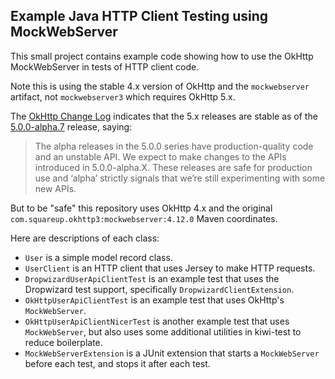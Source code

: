 ## Example Java HTTP Client Testing using MockWebServer

This small project contains example code showing how to use the OkHttp MockWebServer in tests of HTTP client code.

Note this is using the stable 4.x version of OkHttp and the `mockwebserver` artifact, not `mockwebserver3`
which requires OkHttp 5.x.

The [OkHttp Change Log](https://square.github.io/okhttp/changelogs/changelog/) indicates that the 5.x releases are
stable as of the [5.0.0-alpha.7]([url](https://square.github.io/okhttp/changelogs/changelog/#version-500-alpha7)) release, saying:

> The alpha releases in the 5.0.0 series have production-quality code and an unstable API.
> We expect to make changes to the APIs introduced in 5.0.0-alpha.X.
> These releases are safe for production use and ‘alpha’ strictly signals that we’re still experimenting with some new APIs. 

But to be "safe" this repository uses OkHttp 4.x and the original `com.squareup.okhttp3:mockwebserver:4.12.0` Maven coordinates.

Here are descriptions of each class:

* `User` is a simple model record class.
* `UserClient` is an HTTP client that uses Jersey to make HTTP requests.
* `DropwizardUserApiClientTest` is an example test that uses the Dropwizard test support, specifically
  `DropwizardClientExtension`.
* `OkHttpUserApiClientTest` is an example test that uses OkHttp's `MockWebServer`.
* `OkHttpUserApiClientNicerTest` is another example test that uses `MockWebServer`, but also uses some additional
  utilities
  in kiwi-test to reduce boilerplate.
* `MockWebServerExtension` is a JUnit extension that starts a `MockWebServer` before each test, and stops it after each
  test.
